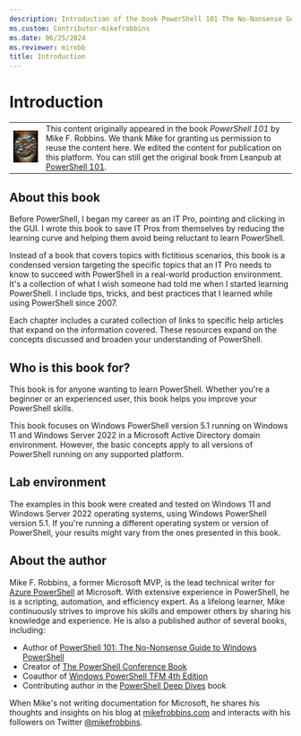 ```yaml
---
description: Introduction of the book PowerShell 101 The No-Nonsense Guide to Windows PowerShell by Mike F. Robbins.
ms.custom: Contributor-mikefrobbins
ms.date: 06/25/2024
ms.reviewer: mirobb
title: Introduction
---
```

# Introduction

<table>
  <tr><td>
  <a href="https://leanpub.com/powershell101">
  <img src="media/powershell101-final-new-210x273.png" alt="PowerShell 101 (the book)" />
  </a>
  </td>
  <td colspan=2>
  This content originally appeared in the book <em>PowerShell 101</em> by Mike F. Robbins. We thank
  Mike for granting us permission to reuse the content here. We edited the content for publication
  on this platform. You can still get the original book from Leanpub at
  <a href="https://leanpub.com/powershell101">PowerShell 101</a>.
  </td></tr>
</table>

## About this book

Before PowerShell, I began my career as an IT Pro, pointing and clicking in the GUI. I wrote this
book to save IT Pros from themselves by reducing the learning curve and helping them avoid being
reluctant to learn PowerShell.

Instead of a book that covers topics with fictitious scenarios, this book is a condensed version
targeting the specific topics that an IT Pro needs to know to succeed with PowerShell in a
real-world production environment. It's a collection of what I wish someone had told me when I
started learning PowerShell. I include tips, tricks, and best practices that I learned while using
PowerShell since 2007.

Each chapter includes a curated collection of links to specific help articles that expand on the
information covered. These resources expand on the concepts discussed and broaden your understanding
of PowerShell.

## Who is this book for?

This book is for anyone wanting to learn PowerShell. Whether you're a beginner or an experienced
user, this book helps you improve your PowerShell skills.

This book focuses on Windows PowerShell version 5.1 running on Windows 11 and Windows Server 2022 in
a Microsoft Active Directory domain environment. However, the basic concepts apply to all versions
of PowerShell running on any supported platform.

## Lab environment

The examples in this book were created and tested on Windows 11 and Windows Server 2022 operating
systems, using Windows PowerShell version 5.1. If you're running a different operating system or
version of PowerShell, your results might vary from the ones presented in this book.

## About the author

Mike F. Robbins, a former Microsoft MVP, is the lead technical writer for
[Azure PowerShell][azps-docs] at Microsoft. With extensive experience in PowerShell, he is a
scripting, automation, and efficiency expert. As a lifelong learner, Mike continuously strives to
improve his skills and empower others by sharing his knowledge and experience. He is also a
published author of several books, including:

- Author of [PowerShell 101: The No-Nonsense Guide to Windows PowerShell][powershell-101]
- Creator of [The PowerShell Conference Book][psconf-book]
- Coauthor of [Windows PowerShell TFM 4th Edition][tfm4]
- Contributing author in the [PowerShell Deep Dives][ps-deep-dives] book

When Mike's not writing documentation for Microsoft, he shares his thoughts and insights on his blog
at [mikefrobbins.com][mikefrobbins-com] and interacts with his followers on Twitter
[@mikefrobbins][mikefrobbins-x].

<!-- link references -->

[azps-docs]: /powershell/azure
[powershell-101]: https://leanpub.com/powershell101
[psconf-book]: https://leanpub.com/powershell-conference-book
[tfm4]: https://www.sapien.com/books_training/Windows-PowerShell-4
[ps-deep-dives]: https://www.manning.com/books/powershell-deep-dives
[mikefrobbins-com]: https://mikefrobbins.com/
[mikefrobbins-x]: https://twitter.com/mikefrobbins

